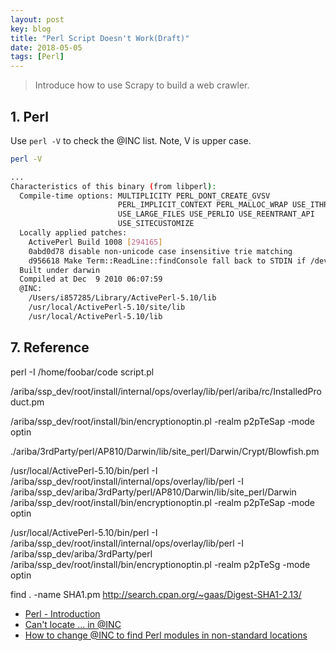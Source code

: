 ```yaml
---
layout: post
key: blog
title: "Perl Script Doesn't Work(Draft)"
date: 2018-05-05
tags: [Perl]
---
```


> Introduce how to use Scrapy to build a web crawler.

## 1. Perl
Use `perl -V` to check the @INC list. Note, V is upper case.
```sh
perl -V

...
Characteristics of this binary (from libperl):
  Compile-time options: MULTIPLICITY PERL_DONT_CREATE_GVSV
                        PERL_IMPLICIT_CONTEXT PERL_MALLOC_WRAP USE_ITHREADS
                        USE_LARGE_FILES USE_PERLIO USE_REENTRANT_API
                        USE_SITECUSTOMIZE
  Locally applied patches:
	ActivePerl Build 1008 [294165]
	0abd0d78 disable non-unicode case insensitive trie matching
	d956618 Make Term::ReadLine::findConsole fall back to STDIN if /dev/tty cant be opened
  Built under darwin
  Compiled at Dec  9 2010 06:07:59
  @INC:
    /Users/i857285/Library/ActivePerl-5.10/lib
    /usr/local/ActivePerl-5.10/site/lib
    /usr/local/ActivePerl-5.10/lib
```

## 7. Reference

perl -I /home/foobar/code script.pl




/ariba/ssp_dev/root/install/internal/ops/overlay/lib/perl/ariba/rc/InstalledProduct.pm

/ariba/ssp_dev/root/install/bin/encryptionoptin.pl -realm p2pTeSap -mode optin

./ariba/3rdParty/perl/AP810/Darwin/lib/site_perl/Darwin/Crypt/Blowfish.pm



/usr/local/ActivePerl-5.10/bin/perl -I /ariba/ssp_dev/root/install/internal/ops/overlay/lib/perl -I /ariba/ssp_dev/ariba/3rdParty/perl/AP810/Darwin/lib/site_perl/Darwin /ariba/ssp_dev/root/install/bin/encryptionoptin.pl -realm p2pTeSap -mode optin

/usr/local/ActivePerl-5.10/bin/perl -I /ariba/ssp_dev/root/install/internal/ops/overlay/lib/perl -I /ariba/ssp_dev/ariba/3rdParty/perl /ariba/ssp_dev/root/install/bin/encryptionoptin.pl -realm p2pTeSg -mode optin

find . -name SHA1.pm
http://search.cpan.org/~gaas/Digest-SHA1-2.13/

* [Perl - Introduction](https://www.tutorialspoint.com/perl/perl_introduction.htm)
* [Can't locate ... in @INC](https://perlmaven.com/cant-locate-in-inc)
* [How to change @INC to find Perl modules in non-standard locations](https://perlmaven.com/how-to-change-inc-to-find-perl-modules-in-non-standard-locations)
